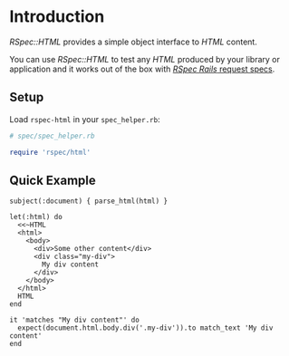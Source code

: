 # Introduction

_RSpec::HTML_ provides a simple object interface to _HTML_ content.

You can use _RSpec::HTML_ to test any _HTML_ produced by your library or application and it works out of the box with [_RSpec Rails_ request specs](https://relishapp.com/rspec/rspec-rails/docs/request-specs/request-spec).

## Setup

Load `rspec-html` in your `spec_helper.rb`:

```ruby
# spec/spec_helper.rb

require 'rspec/html'
```

## Quick Example

```rspec:html
subject(:document) { parse_html(html) }

let(:html) do
  <<~HTML
  <html>
    <body>
      <div>Some other content</div>
      <div class="my-div">
        My div content
      </div>
    </body>
  </html>
  HTML
end

it 'matches "My div content"' do
  expect(document.html.body.div('.my-div')).to match_text 'My div content'
end
```
